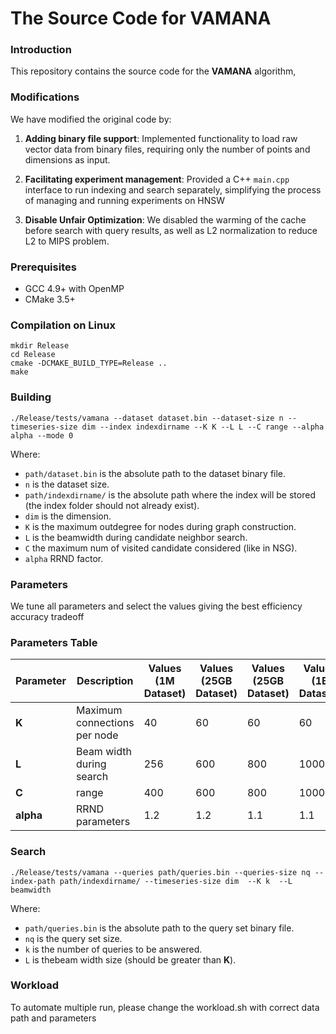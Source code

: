 # The Source Code for VAMANA

### Introduction

This repository contains the source code for the **VAMANA** algorithm,
### Modifications

We have modified the original code by:

1. **Adding binary file support**: Implemented functionality to load raw vector data from binary files, requiring only the number of points and dimensions as input.

2. **Facilitating experiment management**: Provided a C++ `main.cpp` interface to run indexing and search separately, simplifying the process of managing and running experiments on HNSW
3. **Disable Unfair Optimization**: We disabled the warming of the cache before search with query results, as well as L2 normalization to reduce L2  to MIPS problem.



### Prerequisites

- GCC 4.9+ with OpenMP
- CMake 3.5+

### Compilation on Linux
```shell
mkdir Release
cd Release
cmake -DCMAKE_BUILD_TYPE=Release ..
make
```


### Building
```shell
./Release/tests/vamana --dataset dataset.bin --dataset-size n --timeseries-size dim --index indexdirname --K K --L L --C range --alpha alpha --mode 0
```

Where:
- `path/dataset.bin` is the absolute path to the dataset binary file.
- `n` is the dataset size.
- `path/indexdirname/` is the absolute path where the index will be stored (the index folder should not already exist).
- `dim` is the dimension.
- `K` is the maximum outdegree for nodes during graph construction.
- `L` is the beamwidth during candidate neighbor search.
- `C` the maximum num of visited candidate considered (like in NSG).
- `alpha` RRND factor.


### Parameters
We tune all parameters and select the values giving the best efficiency accuracy tradeoff

### Parameters Table

| **Parameter** | **Description**                           | **Values (1M Dataset)** | **Values (25GB Dataset)**  | **Values (25GB Dataset)**| **Values (1B Dataset)**  |
|---------------|-------------------------------------------|--------------------------|---------------------------|--------------------------|---------------------------|
| **K**         | Maximum connections per node              | 40                       | 60                        | 60                       | 60                        |
| **L**       | Beam width during search                  | 256                      | 600                       | 800                      | 1000                      |
| **C**       | range                 | 400                     | 600                     | 800                     | 1000                     |
| **alpha**       | RRND parameters                 | 1.2                      | 1.2                      | 1.1                      | 1.1                      |


### Search
```shell
./Release/tests/vamana --queries path/queries.bin --queries-size nq --index-path path/indexdirname/ --timeseries-size dim  --K k  --L beamwidth 
```
Where:
- `path/queries.bin` is the absolute path to the query set binary file.
- `nq` is the query set size.
- `k` is  the number of queries to be answered.
- `L` is thebeam width size (should be greater than **K**).

### Workload
To automate multiple run, please change the workload.sh with correct data path and parameters 
